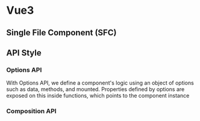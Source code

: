 Vue3
===

## Single File Component (SFC)

## API Style

### Options API

With Options API, we define a component's logic using an object of options such as data, methods, and mounted. Properties defined by options are exposed on this inside functions, which points to the component instance

### Composition API
